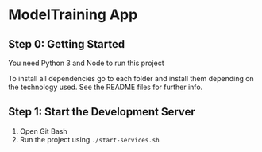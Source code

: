 # ModelTraining App

## Step 0: Getting Started

You need Python 3 and Node to run this project

To install all dependencies go to each folder and install them depending on the technology used. See the README files for further info.

## Step 1: Start the Development Server

1. Open Git Bash
2. Run the project using
```./start-services.sh ```